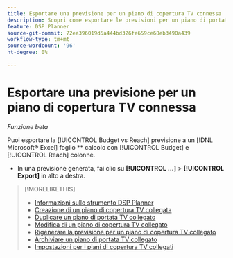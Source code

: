 ```yaml
---
title: Esportare una previsione per un piano di copertura TV connessa
description: Scopri come esportare le previsioni per un piano di portata TV collegato.
feature: DSP Planner
source-git-commit: 72ee396019d5a444bd326fe659ce68eb3490a439
workflow-type: tm+mt
source-wordcount: '96'
ht-degree: 0%

---
```


# Esportare una previsione per un piano di copertura TV connessa

*Funzione beta*

Puoi esportare la [!UICONTROL Budget vs Reach] previsione a un [!DNL Microsoft® Excel] foglio ** calcolo con [!UICONTROL Budget] e [!UICONTROL Reach] colonne.

* In una previsione generata, fai clic su **[!UICONTROL ...]** > **[!UICONTROL Export]** in alto a destra.

>[!MORELIKETHIS]
>
>* [Informazioni sullo strumento DSP Planner](planner-about.md)
>* [Creazione di un piano di copertura TV collegata](planner-create.md)
>* [Duplicare un piano di portata TV collegato](planner-duplicate.md)
>* [Modifica di un piano di copertura TV collegato](planner-edit.md)
>* [Rigenerare la previsione per un piano di copertura TV collegato](planner-forecast.md)
>* [Archiviare un piano di portata TV collegato](planner-archive.md)
>* [Impostazioni per i piani di copertura TV collegati](planner-settings.md)
